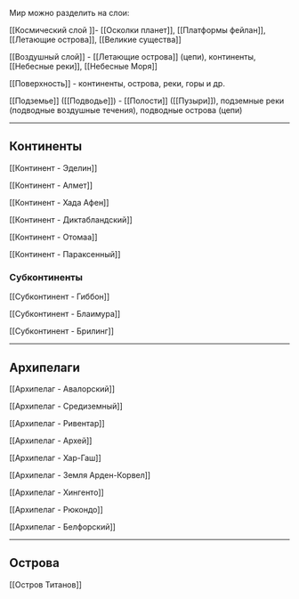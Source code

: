 Мир можно разделить на слои:

[[Космический слой ]]- [[Осколки планет]], [[Платформы фейлан]], [[Летающие острова]], [[Великие существа]]

[[Воздушный слой]] - [[Летающие острова]] (цепи), континенты, [[Небесные реки]], [[Небесные Моря]]

[[Поверхность]] - континенты, острова, реки, горы и др.

[[Подземье]] ([[Подводье]]) - [[Полости]] ([[Пузыри]]), подземные реки (подводные воздушные течения), подводные острова (цепи)

---
## Континенты

[[Континент - Эделин]]

[[Континент - Алмет]]

[[Континент - Хада Афен]]

[[Континент - Диктабландский]]

[[Континент - Отомаа]]

[[Континент - Параксенный]]

### Субконтиненты

[[Субконтинент - Гиббон]]

[[Субконтинент - Блаимура]]

[[Субконтинент - Брилинг]]

---

## Архипелаги

[[Архипелаг - Авалорский]]

[[Архипелаг - Средиземный]]

[[Архипелаг - Ривентар]]

[[Архипелаг - Архей]]

[[Архипелаг - Хар-Гаш]]

[[Архипелаг - Земля Арден-Корвел]]

[[Архипелаг - Хингенто]]

[[Архипелаг - Рюкондо]]

[[Архипелаг - Белфорский]]


---

## Острова

[[Остров Титанов]]

